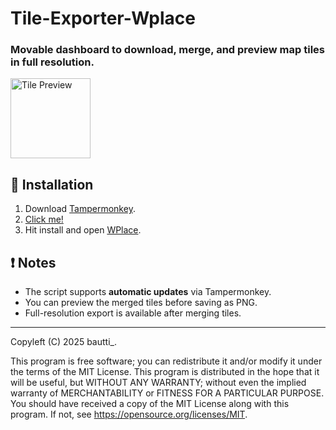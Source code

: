 # Tile-Exporter-Wplace
### Movable dashboard to download, merge, and preview map tiles in full resolution.

<img src="https://files.catbox.moe/bylc9c.png" width="128px" height="128px" alt="Tile Preview">

## 🧪 Installation

1. Download [Tampermonkey](https://www.tampermonkey.net/).  
2. [Click me!](https://raw.githubusercontent.com/cuenta-ppf-10/Tile-Exporter-Wplace/main/tile-downloader.js)
3. Hit install and open [WPlace](https://wplace.live/).

## ❗ Notes

- The script supports **automatic updates** via Tampermonkey.
- You can preview the merged tiles before saving as PNG.
- Full-resolution export is available after merging tiles.

---

Copyleft (C) 2025 bautti_.

This program is free software; you can redistribute it and/or modify it under the terms of the MIT License.
This program is distributed in the hope that it will be useful, but WITHOUT ANY WARRANTY; without even the implied warranty of MERCHANTABILITY or FITNESS FOR A PARTICULAR PURPOSE.
You should have received a copy of the MIT License along with this program. If not, see <https://opensource.org/licenses/MIT>.
